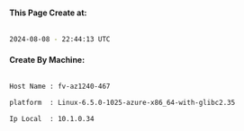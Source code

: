 
   
#### This Page Create at:

```bash

2024-08-08 - 22:44:13 UTC

```

#### Create By Machine:

```bash

Host Name : fv-az1240-467

platform  : Linux-6.5.0-1025-azure-x86_64-with-glibc2.35

Ip Local  : 10.1.0.34

```

